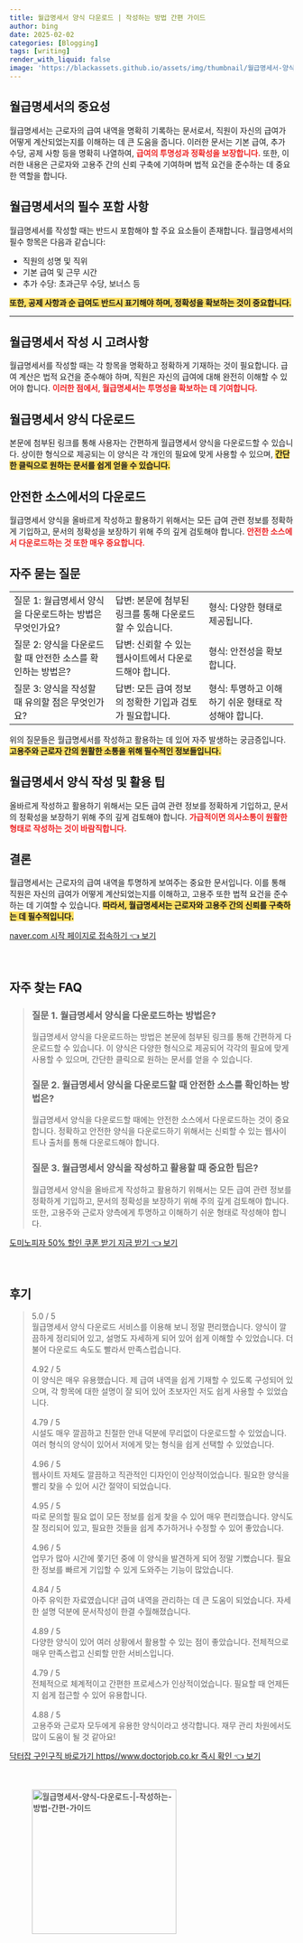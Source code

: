 ```yaml
---
title: 월급명세서 양식 다운로드 | 작성하는 방법 간편 가이드
author: bing
date: 2025-02-02
categories: [Blogging]
tags: [writing]
render_with_liquid: false
image: 'https://blackassets.github.io/assets/img/thumbnail/월급명세서-양식-다운로드-|-작성하는-방법-간편-가이드.webp'
---
```



<h2 id='월급명세서_중요성'>월급명세서의 중요성</h2>

<p>월급명세서는 근로자의 급여 내역을 명확히 기록하는 문서로서, 직원이 자신의 급여가 어떻게 계산되었는지를 이해하는 데 큰 도움을 줍니다. 이러한 문서는 기본 급여, 추가 수당, 공제 사항 등을 명확히 나열하여, <b><span style="color: #ee2323;">급여의 투명성과 정확성을 보장합니다.</span></b> 또한, 이러한 내용은 근로자와 고용주 간의 신뢰 구축에 기여하며 법적 요건을 준수하는 데 중요한 역할을 합니다.</p>

<h2 id='월급명세서_필수_항목'>월급명세서의 필수 포함 사항</h2>

<p>월급명세서를 작성할 때는 반드시 포함해야 할 주요 요소들이 존재합니다. 월급명세서의 필수 항목은 다음과 같습니다:</p>

<ul>
    <li>직원의 성명 및 직위</li>
    <li>기본 급여 및 근무 시간</li>
    <li>추가 수당: 초과근무 수당, 보너스 등</li>
</ul>

<p><b><span style="background-color: #ffe066;">또한, 공제 사항과 순 급여도 반드시 표기해야 하며, 정확성을 확보하는 것이 중요합니다.</span></b></p>

<hr />

<h2 id='월급명세서_작성_고려사항'>월급명세서 작성 시 고려사항</h2>

<p>월급명세서를 작성할 때는 각 항목을 명확하고 정확하게 기재하는 것이 필요합니다. 급여 계산은 법적 요건을 준수해야 하며, 직원은 자신의 급여에 대해 완전히 이해할 수 있어야 합니다. <b><span style="color: #ee2323;">이러한 점에서, 월급명세서는 투명성을 확보하는 데 기여합니다.</span></b></p>

<h2 id='월급명세서_양식_다운로드'>월급명세서 양식 다운로드</h2>

<p>본문에 첨부된 링크를 통해 사용자는 간편하게 월급명세서 양식을 다운로드할 수 있습니다. 상이한 형식으로 제공되는 이 양식은 각 개인의 필요에 맞게 사용할 수 있으며, <b><span style="background-color: #ffe066;">간단한 클릭으로 원하는 문서를 쉽게 얻을 수 있습니다.</span></b></p>

<h2 id='월급명세서_안전한_소스_다운로드'>안전한 소스에서의 다운로드</h2>

<p>월급명세서 양식을 올바르게 작성하고 활용하기 위해서는 모든 급여 관련 정보를 정확하게 기입하고, 문서의 정확성을 보장하기 위해 주의 깊게 검토해야 합니다. <b><span style="color: #ee2323;">안전한 소스에서 다운로드하는 것 또한 매우 중요합니다.</span></b></p>

<h2 id='자주_묻는_질문'>자주 묻는 질문</h2>

<table>
    <tr>
        <td>질문 1: 월급명세서 양식을 다운로드하는 방법은 무엇인가요?</td>
        <td>답변: 본문에 첨부된 링크를 통해 다운로드할 수 있습니다.</td>
        <td>형식: 다양한 형태로 제공됩니다.</td>
    </tr>
    <tr>
        <td>질문 2: 양식을 다운로드할 때 안전한 소스를 확인하는 방법은?</td>
        <td>답변: 신뢰할 수 있는 웹사이트에서 다운로드해야 합니다.</td>
        <td>형식: 안전성을 확보합니다.</td>
    </tr>
    <tr>
        <td>질문 3: 양식을 작성할 때 유의할 점은 무엇인가요?</td>
        <td>답변: 모든 급여 정보의 정확한 기입과 검토가 필요합니다.</td>
        <td>형식: 투명하고 이해하기 쉬운 형태로 작성해야 합니다.</td>
    </tr>
</table>

<p>위의 질문들은 월급명세서를 작성하고 활용하는 데 있어 자주 발생하는 궁금증입니다. <b><span style="background-color: #ffe066;">고용주와 근로자 간의 원활한 소통을 위해 필수적인 정보들입니다.</span></b></p>

<h2 id='월급명세서_양식_작성_팁'>월급명세서 양식 작성 및 활용 팁</h2>

<p>올바르게 작성하고 활용하기 위해서는 모든 급여 관련 정보를 정확하게 기입하고, 문서의 정확성을 보장하기 위해 주의 깊게 검토해야 합니다. <b><span style="color: #ee2323;">가급적이면 의사소통이 원활한 형태로 작성하는 것이 바람직합니다.</span></b></p>

<h2 id='결론'>결론</h2>

<p>월급명세서는 근로자의 급여 내역을 투명하게 보여주는 중요한 문서입니다. 이를 통해 직원은 자신의 급여가 어떻게 계산되었는지를 이해하고, 고용주 또한 법적 요건을 준수하는 데 기여할 수 있습니다. <b><span style="background-color: #ffe066;">따라서, 월급명세서는 근로자와 고용주 간의 신뢰를 구축하는 데 필수적입니다.</span></b></p>


<p><a class="click-button" title="naver.com 시작 페이지로 접속하기" href="https://blackassets.github.io/posts/naver.com-%EC%8B%9C%EC%9E%91-%ED%8E%98%EC%9D%B4%EC%A7%80%EB%A1%9C-%EC%A0%91%EC%86%8D%ED%95%98%EA%B8%B0/" rel="dofollow">naver.com 시작 페이지로 접속하기 👈 보기</a></p><br>
<h2 id='자주_찾는_FAQ'>자주 찾는 FAQ</h2>
<div itemscope="" itemtype="https://schema.org/FAQPage"> 
<blockquote> 
<div itemscope="" itemprop="mainEntity" itemtype="https://schema.org/Question"> 
<h3 itemprop="name">질문 1. 월급명세서 양식을 다운로드하는 방법은?</h3> 
<div itemscope="" itemprop="acceptedAnswer" itemtype="https://schema.org/Answer"> 
<span itemprop="text"> 
<p>월급명세서 양식을 다운로드하는 방법은 본문에 첨부된 링크를 통해 간편하게 다운로드할 수 있습니다. 이 양식은 다양한 형식으로 제공되어 각각의 필요에 맞게 사용할 수 있으며, 간단한 클릭으로 원하는 문서를 얻을 수 있습니다.</p> 
</span> 
</div> 
</div> 

<div itemscope="" itemprop="mainEntity" itemtype="https://schema.org/Question"> 
<h3 itemprop="name">질문 2. 월급명세서 양식을 다운로드할 때 안전한 소스를 확인하는 방법은?</h3> 
<div itemscope="" itemprop="acceptedAnswer" itemtype="https://schema.org/Answer"> 
<span itemprop="text"> 
<p>월급명세서 양식을 다운로드할 때에는 안전한 소스에서 다운로드하는 것이 중요합니다. 정확하고 안전한 양식을 다운로드하기 위해서는 신뢰할 수 있는 웹사이트나 출처를 통해 다운로드해야 합니다.</p> 
</span> 
</div> 
</div> 

<div itemscope="" itemprop="mainEntity" itemtype="https://schema.org/Question"> 
<h3 itemprop="name">질문 3. 월급명세서 양식을 작성하고 활용할 때 중요한 팁은?</h3> 
<div itemscope="" itemprop="acceptedAnswer" itemtype="https://schema.org/Answer"> 
<span itemprop="text"> 
<p>월급명세서 양식을 올바르게 작성하고 활용하기 위해서는 모든 급여 관련 정보를 정확하게 기입하고, 문서의 정확성을 보장하기 위해 주의 깊게 검토해야 합니다. 또한, 고용주와 근로자 양측에게 투명하고 이해하기 쉬운 형태로 작성해야 합니다.</p> 
</span> 
</div> 
</div> 
</blockquote> 
</div>
<p><a class="click-button" title="도미노피자 50% 할인 쿠폰 받기 지금 받기" href="https://blackassets.github.io/posts/%EB%8F%84%EB%AF%B8%EB%85%B8%ED%94%BC%EC%9E%90-50-%ED%95%A0%EC%9D%B8-%EC%BF%A0%ED%8F%B0-%EB%B0%9B%EA%B8%B0-%EC%A7%80%EA%B8%88-%EB%B0%9B%EA%B8%B0/" rel="dofollow">도미노피자 50% 할인 쿠폰 받기 지금 받기 👈 보기</a></p><br>
<h2 id='후기'>후기</h2>
<div itemscope itemtype="https://schema.org/Product">
  <blockquote>
  <div itemprop="review" itemscope itemtype="https://schema.org/Review">
      <div itemprop="reviewRating" itemscope itemtype="https://schema.org/Rating"> <span itemprop="ratingValue">5.0</span> / <span itemprop="bestRating">5</span> </div>
      <span itemprop="reviewBody">월급명세서 양식 다운로드 서비스를 이용해 보니 정말 편리했습니다. 양식이 깔끔하게 정리되어 있고, 설명도 자세하게 되어 있어 쉽게 이해할 수 있었습니다. 더불어 다운로드 속도도 빨라서 만족스럽습니다.</span>
  </div>
  <br>
  <div itemprop="review" itemscope itemtype="https://schema.org/Review">
      <div itemprop="reviewRating" itemscope itemtype="https://schema.org/Rating"> <span itemprop="ratingValue">4.92</span> / <span itemprop="bestRating">5</span> </div>
      <span itemprop="reviewBody">이 양식은 매우 유용했습니다. 제 급여 내역을 쉽게 기재할 수 있도록 구성되어 있으며, 각 항목에 대한 설명이 잘 되어 있어 초보자인 저도 쉽게 사용할 수 있었습니다.</span>
  </div>
  <br>
  <div itemprop="review" itemscope itemtype="https://schema.org/Review">
      <div itemprop="reviewRating" itemscope itemtype="https://schema.org/Rating"> <span itemprop="ratingValue">4.79</span> / <span itemprop="bestRating">5</span> </div>
      <span itemprop="reviewBody">시설도 매우 깔끔하고 친절한 안내 덕분에 무리없이 다운로드할 수 있었습니다. 여러 형식의 양식이 있어서 저에게 맞는 형식을 쉽게 선택할 수 있었습니다.</span>
  </div>
  <br>
  <div itemprop="review" itemscope itemtype="https://schema.org/Review">
      <div itemprop="reviewRating" itemscope itemtype="https://schema.org/Rating"> <span itemprop="ratingValue">4.96</span> / <span itemprop="bestRating">5</span> </div>
      <span itemprop="reviewBody">웹사이트 자체도 깔끔하고 직관적인 디자인이 인상적이었습니다. 필요한 양식을 빨리 찾을 수 있어 시간 절약이 되었습니다.</span>
  </div>
  <br>
  <div itemprop="review" itemscope itemtype="https://schema.org/Review">
      <div itemprop="reviewRating" itemscope itemtype="https://schema.org/Rating"> <span itemprop="ratingValue">4.95</span> / <span itemprop="bestRating">5</span> </div>
      <span itemprop="reviewBody">따로 문의할 필요 없이 모든 정보를 쉽게 찾을 수 있어 매우 편리했습니다. 양식도 잘 정리되어 있고, 필요한 것들을 쉽게 추가하거나 수정할 수 있어 좋았습니다.</span>
  </div>
  <br>
  <div itemprop="review" itemscope itemtype="https://schema.org/Review">
      <div itemprop="reviewRating" itemscope itemtype="https://schema.org/Rating"> <span itemprop="ratingValue">4.96</span> / <span itemprop="bestRating">5</span> </div>
      <span itemprop="reviewBody">업무가 많아 시간에 쫓기던 중에 이 양식을 발견하게 되어 정말 기뻤습니다. 필요한 정보를 빠르게 기입할 수 있게 도와주는 기능이 많았습니다.</span>
  </div>
  <br>
  <div itemprop="review" itemscope itemtype="https://schema.org/Review">
      <div itemprop="reviewRating" itemscope itemtype="https://schema.org/Rating"> <span itemprop="ratingValue">4.84</span> / <span itemprop="bestRating">5</span> </div>
      <span itemprop="reviewBody">아주 유익한 자료였습니다! 급여 내역을 관리하는 데 큰 도움이 되었습니다. 자세한 설명 덕분에 문서작성이 한결 수월해졌습니다.</span>
  </div>
  <br>
  <div itemprop="review" itemscope itemtype="https://schema.org/Review">
      <div itemprop="reviewRating" itemscope itemtype="https://schema.org/Rating"> <span itemprop="ratingValue">4.89</span> / <span itemprop="bestRating">5</span> </div>
      <span itemprop="reviewBody">다양한 양식이 있어 여러 상황에서 활용할 수 있는 점이 좋았습니다. 전체적으로 매우 만족스럽고 신뢰할 만한 서비스입니다.</span>
  </div>
  <br>
  <div itemprop="review" itemscope itemtype="https://schema.org/Review">
      <div itemprop="reviewRating" itemscope itemtype="https://schema.org/Rating"> <span itemprop="ratingValue">4.79</span> / <span itemprop="bestRating">5</span> </div>
      <span itemprop="reviewBody">전체적으로 체계적이고 간편한 프로세스가 인상적이었습니다. 필요할 때 언제든지 쉽게 접근할 수 있어 유용합니다.</span>
  </div>
  <br>
  <div itemprop="review" itemscope itemtype="https://schema.org/Review">
      <div itemprop="reviewRating" itemscope itemtype="https://schema.org/Rating"> <span itemprop="ratingValue">4.88</span> / <span itemprop="bestRating">5</span> </div>
      <span itemprop="reviewBody">고용주와 근로자 모두에게 유용한 양식이라고 생각합니다. 재무 관리 차원에서도 많이 도움이 될 것 같아요!</span>
  </div>
  </blockquote>
</div>
<p><a class="click-button" title="닥터잡 구인구직 바로가기 https//www.doctorjob.co.kr 즉시 확인" href="https://blackassets.github.io/posts/%EB%8B%A5%ED%84%B0%EC%9E%A1-%EA%B5%AC%EC%9D%B8%EA%B5%AC%EC%A7%81-%EB%B0%94%EB%A1%9C%EA%B0%80%EA%B8%B0-httpswww.doctorjob.co.kr-%EC%A6%89%EC%8B%9C-%ED%99%95%EC%9D%B8/" rel="dofollow">닥터잡 구인구직 바로가기 https//www.doctorjob.co.kr 즉시 확인 👈 보기</a></p><br>
<figure class="image"><img src="https://blackassets.github.io/assets/img/thumbnail/월급명세서-양식-다운로드-|-작성하는-방법-간편-가이드.webp" alt="월급명세서-양식-다운로드-|-작성하는-방법-간편-가이드" width="256" height="256"></figure>